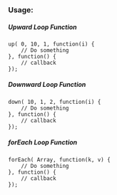 ### Usage:

##### Upward Loop Function

    up( 0, 10, 1, function(i) {
        // Do something
    }, function() {
        // callback
    });

##### Downward Loop Function

    down( 10, 1, 2, function(i) {
        // Do something
    }, function() {
        // callback
    });

##### forEach Loop Function
 
    forEach( Array, function(k, v) {
        // Do something
    }, function() {
        // callback
    });